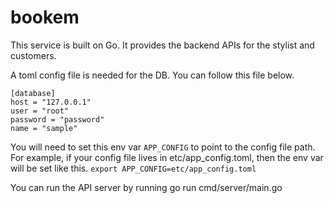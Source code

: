 # bookem

This service is built on Go. It provides the backend APIs for the
stylist and customers.

A toml config file is needed for the DB. You can follow this file below.
```
[database]
host = "127.0.0.1"
user = "root"
password = "password"
name = "sample"

```

You will need to set this env var `APP_CONFIG` to point to the config file path.
For example, if your config file lives in etc/app_config.toml, then the env var
will be set like this.
`export APP_CONFIG=etc/app_config.toml`

You can run the API server by running
go run cmd/server/main.go
